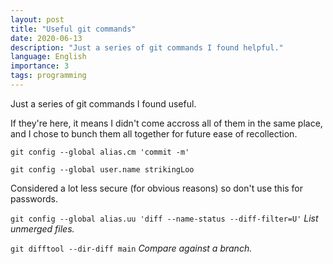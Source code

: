 ```yaml
---
layout: post
title: "Useful git commands"
date: 2020-06-13
description: "Just a series of git commands I found helpful."
language: English
importance: 3
tags: programming
---
```

Just a series of git commands I found useful. 

If they're here, it means I didn't come accross all of them in the same place, and I chose to bunch them all together for future ease of recollection.

```git config --global alias.cm 'commit -m' ```

```git config --global user.name strikingLoo ``` 

Considered a lot less secure (for obvious reasons) so don't use this for passwords.

`git config --global alias.uu 'diff --name-status --diff-filter=U'` _List unmerged files._

`git difftool --dir-diff main` _Compare against a branch._